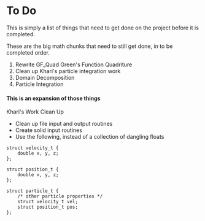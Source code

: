 # To Do

This is simply a list of things that need to get done on the project before it
is completed.

These are the big math chunks that need to still get done, in to be completed
order.

1. Rewrite GF_Quad
	Green's Function Quadriture
2. Clean up Khari's particle integration work
3. Domain Decomposition
4. Particle Integration


#### This is an expansion of those things
Khari's Work Clean Up

* Clean up file input and output routines
* Create solid input routines
* Use the following, instead of a collection of dangling floats

```
struct velocity_t {
	double x, y, z;
};

struct position_t {
	double x, y, z;
};

struct particle_t {
	/* other particle properties */
	struct velocity_t vel;
	struct position_t pos;
};
```


